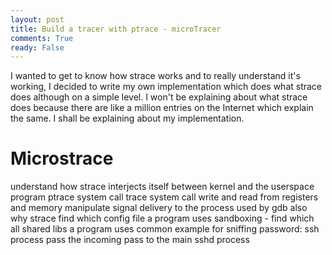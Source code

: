 ```yaml
---
layout: post
title: Build a tracer with ptrace - microTracer
comments: True
ready: False
---
```


I wanted to get to know how strace works and to really understand it's working, I decided to write my own implementation which does what strace does although on a simple level. I won't be explaining about what strace does because there are like a million entries on the Internet which explain the same. I shall be explaining about my implementation. 

# Microstrace

understand how strace interjects itself between kernel and the userspace program
ptrace system call
	trace system call
	write and read from registers and memory
	manipulate signal delivery to the process
	used by gdb also
why strace 
	find which config file a program uses
	sandboxing - find which all shared libs a program uses
	common example for sniffing password: ssh process pass the incoming pass to the main sshd process

